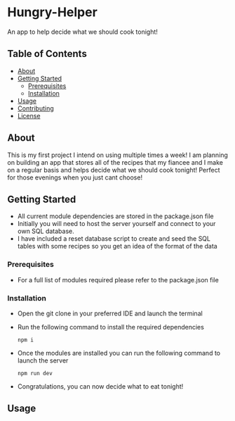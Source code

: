 # Hungry-Helper
An app to help decide what we should cook tonight!

## Table of Contents
- [About](#about)
- [Getting Started](#getting-started)
  - [Prerequisites](#prerequisites)
  - [Installation](#installation)
- [Usage](#usage)
- [Contributing](#contributing)
- [License](#license)

## About

This is my first project I intend on using multiple times a week! I am planning on building an app that stores all of the recipes that my fiancee and I make on a regular basis and helps decide what we should cook tonight! Perfect for those evenings when you just cant choose!

## Getting Started

- All current module dependencies are stored in the package.json file
- Initially you will need to host the server yourself and connect to your own SQL database.
- I have included a reset database script to create and seed the SQL tables with some recipes so you get an idea of the format of the data

### Prerequisites

- For a full list of modules required please refer to the package.json file

### Installation

- Open the git clone in your preferred IDE and launch the terminal
- Run the following command to install the required dependencies

    ``` npm i ```

- Once the modules are installed you can run the following command to launch the server

    ``` npm run dev ```

- Congratulations, you can now decide what to eat tonight!

## Usage


